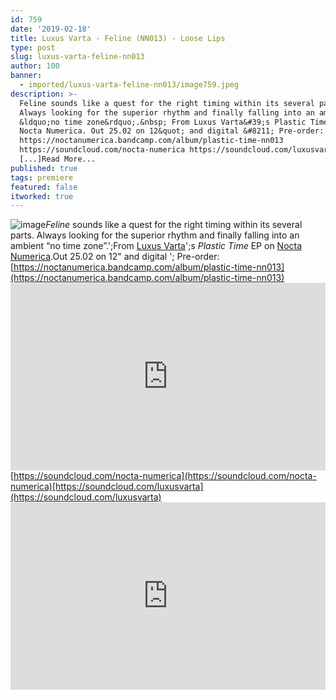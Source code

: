 ```yaml
---
id: 759
date: '2019-02-18'
title: Luxus Varta - Feline (NN013) - Loose Lips
type: post
slug: luxus-varta-feline-nn013
author: 100
banner:
  - imported/luxus-varta-feline-nn013/image759.jpeg
description: >-
  Feline sounds like a quest for the right timing within its several parts.
  Always looking for the superior rhythm and finally falling into an ambient
  &ldquo;no time zone&rdquo;.&nbsp; From Luxus Varta&#39;s Plastic Time EP on
  Nocta Numerica. Out 25.02 on 12&quot; and digital &#8211; Pre-order:
  https://noctanumerica.bandcamp.com/album/plastic-time-nn013
  https://soundcloud.com/nocta-numerica https://soundcloud.com/luxusvarta
  [...]Read More...
published: true
tags: premiere
featured: false
itworked: true
---
```

![image](../imported/luxus-varta-feline-nn013/image759.jpeg)_Feline_ sounds like a quest for the right timing within its several parts. Always looking for the superior rhythm and finally falling into an ambient “no time zone”.';From [Luxus Varta](https://www.discogs.com/artist/4745841-Luxus-Varta)';s _Plastic Time_ EP on [Nocta Numerica](https://www.discogs.com/label/853933-Nocta-Numerica-Records).Out 25.02 on 12" and digital '; Pre-order: [https://noctanumerica.bandcamp.com/album/plastic-time-nn013](https://noctanumerica.bandcamp.com/album/plastic-time-nn013)<iframe width='100%' height='300' scrolling='no' frameborder='no' allow='autoplay' src='https://w.soundcloud.com/player/?url=https%3A//api.soundcloud.com/tracks/577467417&color=%23ff5500&auto_play=false&hide_related=false&show_comments=true&show_user=true&show_reposts=false&show_teaser=true'></iframe>[https://soundcloud.com/nocta-numerica](https://soundcloud.com/nocta-numerica)[https://soundcloud.com/luxusvarta](https://soundcloud.com/luxusvarta)<iframe width='100%' height='300' scrolling='no' frameborder='no' allow='autoplay' src='https://www.youtube.com/embed/aMxjJQ9zUQg'></iframe>